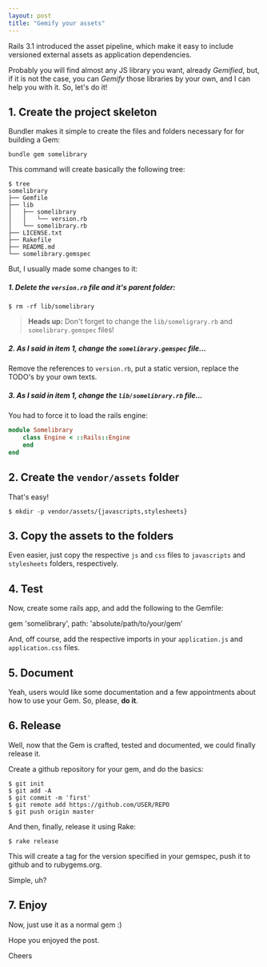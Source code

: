 ```yaml
---
layout: post
title: "Gemify your assets"
---
```


Rails 3.1 introduced the asset pipeline, which make it easy to include versioned
external assets as application dependencies.

Probably you will find almost any JS library you want, already _Gemified_,
but, if it is not the case, you can _Gemify_ those libraries by your own, and I
can help you with it. So, let's do it!

## 1. Create the project skeleton

Bundler makes it simple to create the files and folders necessary for for
building a Gem:

```console
bundle gem somelibrary
```

This command will create basically the following tree:


```console
$ tree
somelibrary
├── Gemfile
├── lib
│   ├── somelibrary
│   │   └── version.rb
│   └── somelibrary.rb
├── LICENSE.txt
├── Rakefile
├── README.md
└── somelibrary.gemspec
```

But, I usually made some changes to it:

##### 1. Delete the `version.rb` file and it's parent folder:

```console
$ rm -rf lib/somelibrary
```

> **Heads up:** Don't forget to change the `lib/someligrary.rb` and
`somelibrary.gemspec` files!


##### 2. As I said in item 1, change the `somelibrary.gemspec` file...

Remove the references to `version.rb`, put a static version, replace the TODO's
by your own texts.

##### 3. As I said in item 1, change the `lib/somelibrary.rb` file...

You had to force it to load the rails engine:

```ruby
module Somelibrary
    class Engine < ::Rails::Engine
    end
end
```

## 2. Create the `vendor/assets` folder

That's easy!

```console
$ mkdir -p vendor/assets/{javascripts,stylesheets}
```

## 3. Copy the assets to the folders

Even easier, just copy the respective `js` and `css` files to `javascripts`
and `stylesheets` folders, respectively.

## 4. Test

Now, create some rails app, and add the following to the Gemfile:

gem 'somelibrary', path: 'absolute/path/to/your/gem'

And, off course, add the respective imports in your `application.js` and
`application.css` files.

## 5. Document

Yeah, users would like some documentation and a few appointments about how to
use your Gem. So, please, **do it**.

## 6. Release

Well, now that the Gem is crafted, tested and documented, we could finally
release it.

Create a github repository for your gem, and do the basics:

```console
$ git init
$ git add -A
$ git commit -m 'first'
$ git remote add https://github.com/USER/REPO
$ git push origin master
```

And then, finally, release it using Rake:

```console
$ rake release
```

This will create a tag for the version specified in your gemspec, push it to
github and to rubygems.org.

Simple, uh?

## 7. Enjoy

Now, just use it as a normal gem :)

Hope you enjoyed the post.

Cheers
